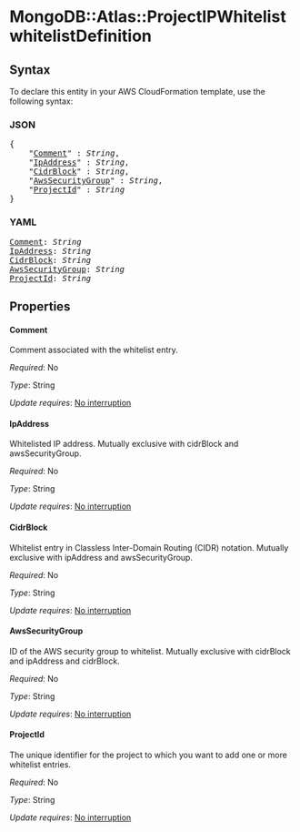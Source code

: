 # MongoDB::Atlas::ProjectIPWhitelist whitelistDefinition

## Syntax

To declare this entity in your AWS CloudFormation template, use the following syntax:

### JSON

<pre>
{
    "<a href="#comment" title="Comment">Comment</a>" : <i>String</i>,
    "<a href="#ipaddress" title="IpAddress">IpAddress</a>" : <i>String</i>,
    "<a href="#cidrblock" title="CidrBlock">CidrBlock</a>" : <i>String</i>,
    "<a href="#awssecuritygroup" title="AwsSecurityGroup">AwsSecurityGroup</a>" : <i>String</i>,
    "<a href="#projectid" title="ProjectId">ProjectId</a>" : <i>String</i>
}
</pre>

### YAML

<pre>
<a href="#comment" title="Comment">Comment</a>: <i>String</i>
<a href="#ipaddress" title="IpAddress">IpAddress</a>: <i>String</i>
<a href="#cidrblock" title="CidrBlock">CidrBlock</a>: <i>String</i>
<a href="#awssecuritygroup" title="AwsSecurityGroup">AwsSecurityGroup</a>: <i>String</i>
<a href="#projectid" title="ProjectId">ProjectId</a>: <i>String</i>
</pre>

## Properties

#### Comment

Comment associated with the whitelist entry.

_Required_: No

_Type_: String

_Update requires_: [No interruption](https://docs.aws.amazon.com/AWSCloudFormation/latest/UserGuide/using-cfn-updating-stacks-update-behaviors.html#update-no-interrupt)

#### IpAddress

Whitelisted IP address. Mutually exclusive with cidrBlock and awsSecurityGroup.

_Required_: No

_Type_: String

_Update requires_: [No interruption](https://docs.aws.amazon.com/AWSCloudFormation/latest/UserGuide/using-cfn-updating-stacks-update-behaviors.html#update-no-interrupt)

#### CidrBlock

Whitelist entry in Classless Inter-Domain Routing (CIDR) notation. Mutually exclusive with ipAddress and awsSecurityGroup.

_Required_: No

_Type_: String

_Update requires_: [No interruption](https://docs.aws.amazon.com/AWSCloudFormation/latest/UserGuide/using-cfn-updating-stacks-update-behaviors.html#update-no-interrupt)

#### AwsSecurityGroup

ID of the AWS security group to whitelist. Mutually exclusive with cidrBlock and ipAddress and cidrBlock.

_Required_: No

_Type_: String

_Update requires_: [No interruption](https://docs.aws.amazon.com/AWSCloudFormation/latest/UserGuide/using-cfn-updating-stacks-update-behaviors.html#update-no-interrupt)

#### ProjectId

The unique identifier for the project to which you want to add one or more whitelist entries.

_Required_: No

_Type_: String

_Update requires_: [No interruption](https://docs.aws.amazon.com/AWSCloudFormation/latest/UserGuide/using-cfn-updating-stacks-update-behaviors.html#update-no-interrupt)

